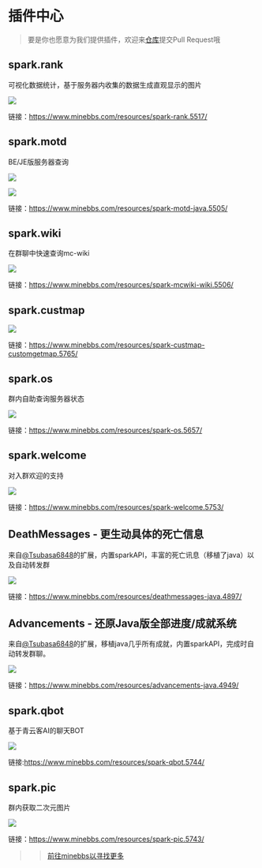 # 插件中心

>要是你也愿意为我们提供插件，欢迎来[仓库](https://github.com/sparkbridge/docs)提交Pull Request哦

## spark.rank

可视化数据统计，基于服务器内收集的数据生成直观显示的图片

![](/store/rank.png)

链接：https://www.minebbs.com/resources/spark-rank.5517/

## spark.motd

BE/JE版服务器查询

![](/store/motd-1.png)

![](/store/motd-2.png)

链接：https://www.minebbs.com/resources/spark-motd-java.5505/

## spark.wiki

在群聊中快速查询mc-wiki

![](/store/wiki.png)

链接：https://www.minebbs.com/resources/spark-mcwiki-wiki.5506/

## spark.custmap

![](/store/custmap.png)

链接：https://www.minebbs.com/resources/spark-custmap-customgetmap.5765/

## spark.os

群内自助查询服务器状态

![](/store/sparkos.jpg)

链接：https://www.minebbs.com/resources/spark-os.5657/

## spark.welcome

对入群欢迎的支持

![](/store/welcome.jpg)

链接：https://www.minebbs.com/resources/spark-welcome.5753/


## DeathMessages - 更生动具体的死亡信息

来自[@Tsubasa6848](https://www.minebbs.com/members/tsubasa6848.39046/)的扩展，内置sparkAPI，丰富的死亡讯息（移植了java）以及自动转发群

![](/store/diemsg1.jpg)

链接：https://www.minebbs.com/resources/deathmessages-java.4897/

## Advancements - 还原Java版全部进度/成就系统

来自[@Tsubasa6848](https://www.minebbs.com/members/tsubasa6848.39046/)的扩展，移植java几乎所有成就，内置sparkAPI，完成时自动转发群聊。

![](/store/adventure.jpg)

链接：https://www.minebbs.com/resources/advancements-java.4949/

## spark.qbot

基于青云客AI的聊天BOT

![](/store/qbot.jpg)

链接:https://www.minebbs.com/resources/spark-qbot.5744/

## spark.pic

群内获取二次元图片

![](/store/spark.pic.png)

链接：https://www.minebbs.com/resources/spark-pic.5743/
>>[前往minebbs以寻找更多](https://www.minebbs.com/search/1291389/?q=spark.&o=relevance)
